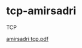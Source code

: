 # tcp-amirsadri
TCP

[amirsadri tcp.pdf](https://github.com/AMIRSADR1/tcp-amisadri/files/8759462/amirsadri.tcp.pdf)
